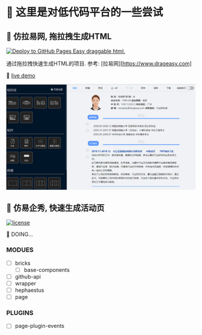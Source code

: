 # 👋 这里是对低代码平台的一些尝试

## 🎉 仿拉易网, 拖拉拽生成HTML

[![Deploy to GitHub Pages Easy draggable html.](https://github.com/PinghuaZhuang/h-generator/actions/workflows/deploy.yml/badge.svg?branch=master&event=push)](https://github.com/PinghuaZhuang/h-generator/actions/workflows/deploy.yml) 

通过拖拉拽快速生成HTML的项目. 参考: [拉易网][https://www.drageasy.com]

📢 [live demo](https://pinghuazhuang.github.io/easy-html/)

![h-generator](./images/h-generator.gif)

## 🎯 仿易企秀, 快速生成活动页

[![license](https://img.shields.io/badge/license-MIT-blue.svg)](https://github.com/zphua2016@gmail.com/zprogress/blob/master/LICENSE)

📢 DOING...

### MODUES

- [ ] bricks
  - [ ] base-components
- [ ] github-api
- [ ] wrapper
- [ ] hephaestus
- [ ] page

### PLUGINS

- [ ] page-plugin-events
